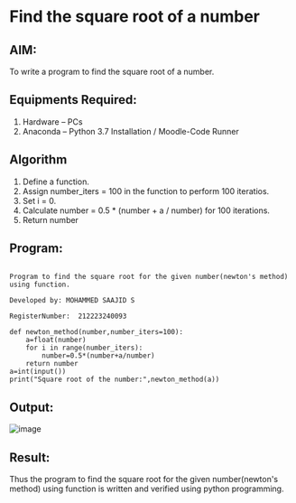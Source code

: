 # Find the square root of a number

## AIM:
To write a program to find the square root of a number.

## Equipments Required:
1. Hardware – PCs
2. Anaconda – Python 3.7 Installation / Moodle-Code Runner

## Algorithm
1. Define a function.
2. Assign number_iters = 100 in the function to perform 100 iteratios.
3. Set i = 0.
4. Calculate  number = 0.5 * (number + a / number) for 100 iterations.
5. Return number

## Program:
```

Program to find the square root for the given number(newton's method) using function.

Developed by: MOHAMMED SAAJID S

RegisterNumber:  212223240093

def newton_method(number,number_iters=100):
    a=float(number)
    for i in range(number_iters):
        number=0.5*(number+a/number)
    return number
a=int(input())
print("Square root of the number:",newton_method(a))

```

## Output:

![image](https://github.com/Confusion7/Square-root-of-a-number/assets/141727149/114c0c01-b97f-4cd2-8aa3-71429dae1ff8)



## Result:
Thus the program to find the square root for the given number(newton's method) using function is written and verified using python programming.
